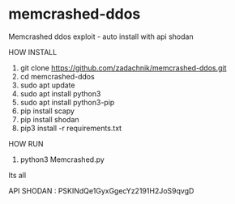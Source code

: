 # memcrashed-ddos
Memcrashed ddos exploit - auto install with api shodan

HOW INSTALL
 1. git clone https://github.com/zadachnik/memcrashed-ddos.git
 2. cd memcrashed-ddos
 3. sudo apt update
 4. sudo apt install python3
 5. sudo apt install python3-pip
 6. pip install scapy
 7. pip install shodan
 8. pip3 install -r requirements.txt

HOW RUN 
 1. python3 Memcrashed.py
 
Its all

API  SHODAN : PSKINdQe1GyxGgecYz2191H2JoS9qvgD
